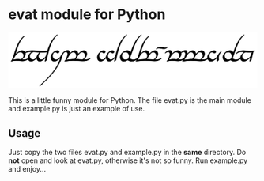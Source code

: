 # evat module for Python

![evat logo](https://github.com/pbejian/evat/blob/master/evat.png "evat logo")

This is a little funny module for Python.
The file evat.py is the main module and example.py is just an example of use.

## Usage

Just copy the two files evat.py and example.py in the **same** directory.
Do **not** open and look at evat.py, otherwise it's not so funny.
Run example.py and enjoy...
